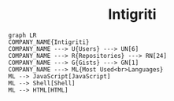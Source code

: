 <h1 align="center">Intigriti</h1>

```mermaid
graph LR
COMPANY_NAME{Intigriti}
COMPANY_NAME ---> U{Users} ---> UN[6]
COMPANY_NAME ---> R{Repositories} ---> RN[24]
COMPANY_NAME ---> G{Gists} ---> GN[1]
COMPANY_NAME ---> ML{Most Used<br>Languages}
ML --> JavaScript[JavaScript]
ML --> Shell[Shell]
ML --> HTML[HTML]
```
